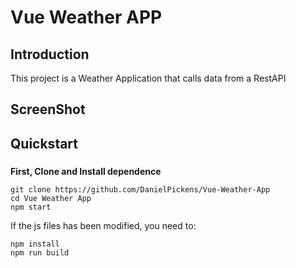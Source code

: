# Vue Weather APP


## Introduction
This project is a  Weather Application that calls data from a RestAPI

## ScreenShot




## Quickstart

### 
**First, Clone and Install dependence**
```
git clone https://github.com/DanielPickens/Vue-Weather-App
cd Vue Weather App
npm start

```

If the js files has been modified, you need to:
```
npm install
npm run build
```

